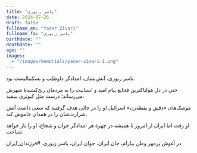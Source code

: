 ```yaml
---
title: "یاسر زیوری"
date: 2024-07-26
draft: false
fullname_en: "Yaser Zivari"
fullname_fa: "یاسر زیوری"
birthdate: ""
deathdate: ""
age: ""
images:
  - "/images/memorials/yaser-zivari-1.png"
---
```


یاسر زیوری، آتش‌نشان، امدادگر داوطلب و بسکتبالیست بود. 

حتی در دل هولناکترین فجایع پیام امید و انسانیت را به مردمان رنج‌کشیدۀ شهرش می‌رساند؛ درست مثل کبوتری سفید. 

موشک‌های «دقیق و نقطه‌زن» اسرائیل او را در حالی هدف گرفتند که سعی داشت آتش شرارت‌‌شان را در همدان خاموش کند. 

او رفت اما ایران از امروز تا همیشه در چهرۀ هر امدادگر جوان و شجاع، او را باز خواهد شناخت.
 
در آغوش پرمهر وطن بیارام، جان ایران، جوان ایران، یاسر زیوری.
#فرزندان_ایران